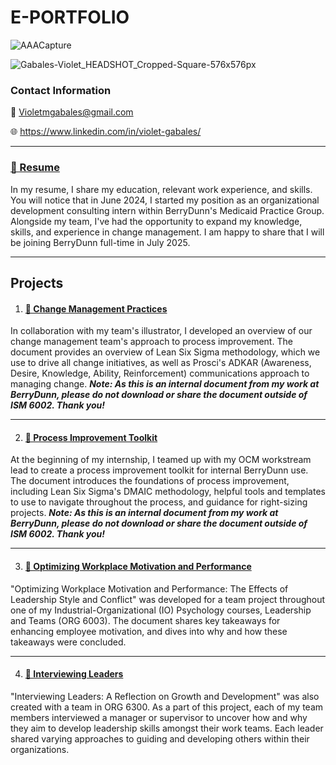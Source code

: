 


# E-PORTFOLIO
![AAACapture](https://github.com/user-attachments/assets/372dbcfc-6a40-4f18-8156-52420e49c0a7)

![Gabales-Violet_HEADSHOT_Cropped-Square-576x576px](https://github.com/user-attachments/assets/99d68a76-e46d-4212-b0fe-e14b6b66da23)


### Contact Information
💌 Violetmgabales@gmail.com

🌐 https://www.linkedin.com/in/violet-gabales/
***
### [📄 Resume](https://github.com/VioletGabales/Portfolio/blob/main/Violet's%20Resume.pdf) 


In my resume, I share my education, relevant work experience, and skills. You will notice that in June 2024, I started my position as an organizational development consulting intern within BerryDunn's Medicaid Practice Group. Alongside my team, I've had the opportunity to expand my knowledge, skills, and experience in change management. I am happy to share that I will be joining BerryDunn full-time in July 2025. 
***
## Projects
1. #### [📄 Change Management Practices](https://github.com/VioletGabales/Portfolio/blob/main/DMAIC%20%26%20ADKAR%20Basics%20Handout%20V2.%209.9.24%20(1).pdf)

In collaboration with my team's illustrator, I developed an overview of our change management team's approach to process improvement. The document provides an overview of Lean Six Sigma methodology, which we use to drive all change initiatives, as well as Prosci's ADKAR (Awareness, Desire, Knowledge, Ability, Reinforcement) communications approach to managing change. ***Note: As this is an internal document from my work at BerryDunn, please do not download or share the document outside of ISM 6002. Thank you!***
***
2. #### [📄 Process Improvement Toolkit](https://github.com/VioletGabales/Portfolio/blob/main/Process%20Improvement%20Toolkit.pdf)

At the beginning of my internship, I teamed up with my OCM workstream lead to create a process improvement toolkit for internal BerryDunn use. The document introduces the foundations of process improvement, including Lean Six Sigma's DMAIC methodology, helpful tools and templates to use to navigate throughout the process, and guidance for right-sizing projects. ***Note: As this is an internal document from my work at BerryDunn, please do not download or share the document outside of ISM 6002. Thank you!***
***
3. #### [📄 Optimizing Workplace Motivation and Performance](https://github.com/VioletGabales/Portfolio/blob/main/Optimizing%20Workplace%20Performance-The%20Effects%20of%20Leadership%20Style%20and%20Conflict.pdf)

"Optimizing Workplace Motivation and Performance: The Effects of Leadership Style and Conflict" was developed for a team project throughout one of my Industrial-Organizational (IO) Psychology courses, Leadership and Teams (ORG 6003). The document shares key takeaways for enhancing employee motivation, and dives into why and how these takeaways were concluded. 
***
4. #### [📄 Interviewing Leaders](https://github.com/VioletGabales/Portfolio/blob/main/Interviewing%20Leaders-A%20Reflection%20on%20Growth%20and%20Development.docx)

"Interviewing Leaders: A Reflection on Growth and Development" was also created with a team in ORG 6300. As a part of this project, each of my team members interviewed a manager or supervisor to uncover how and why they aim to develop leadership skills amongst their work teams. Each leader shared varying approaches to guiding and developing others within their organizations.
